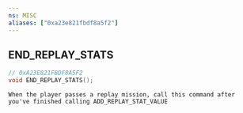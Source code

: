 ```yaml
---
ns: MISC
aliases: ["0xa23e821fbdf8a5f2"]
---
```

## END_REPLAY_STATS

```c
// 0xA23E821FBDF8A5F2
void END_REPLAY_STATS();
```

```
When the player passes a replay mission, call this command after you've finished calling ADD_REPLAY_STAT_VALUE
```
